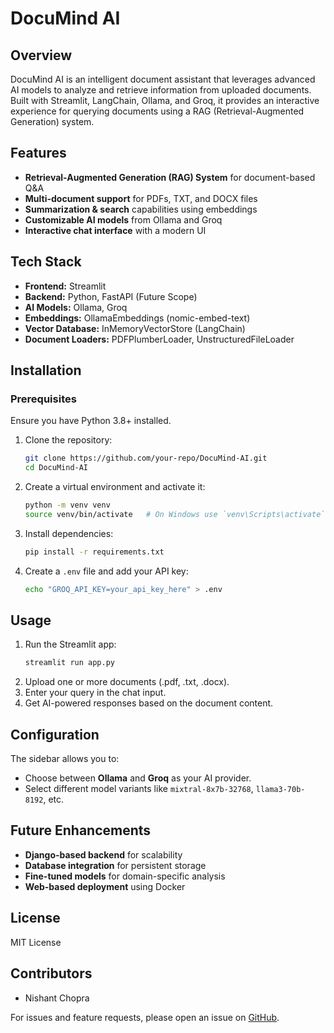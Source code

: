 # DocuMind AI

## Overview
DocuMind AI is an intelligent document assistant that leverages advanced AI models to analyze and retrieve information from uploaded documents. Built with Streamlit, LangChain, Ollama, and Groq, it provides an interactive experience for querying documents using a RAG (Retrieval-Augmented Generation) system.

## Features
- **Retrieval-Augmented Generation (RAG) System** for document-based Q&A
- **Multi-document support** for PDFs, TXT, and DOCX files
- **Summarization & search** capabilities using embeddings
- **Customizable AI models** from Ollama and Groq
- **Interactive chat interface** with a modern UI

## Tech Stack
- **Frontend:** Streamlit
- **Backend:** Python, FastAPI (Future Scope)
- **AI Models:** Ollama, Groq
- **Embeddings:** OllamaEmbeddings (nomic-embed-text)
- **Vector Database:** InMemoryVectorStore (LangChain)
- **Document Loaders:** PDFPlumberLoader, UnstructuredFileLoader

## Installation

### Prerequisites
Ensure you have Python 3.8+ installed.

1. Clone the repository:
   ```bash
   git clone https://github.com/your-repo/DocuMind-AI.git
   cd DocuMind-AI
   ```

2. Create a virtual environment and activate it:
   ```bash
   python -m venv venv
   source venv/bin/activate   # On Windows use `venv\Scripts\activate`
   ```

3. Install dependencies:
   ```bash
   pip install -r requirements.txt
   ```

4. Create a `.env` file and add your API key:
   ```bash
   echo "GROQ_API_KEY=your_api_key_here" > .env
   ```

## Usage

1. Run the Streamlit app:
   ```bash
   streamlit run app.py
   ```
2. Upload one or more documents (.pdf, .txt, .docx).
3. Enter your query in the chat input.
4. Get AI-powered responses based on the document content.

## Configuration
The sidebar allows you to:
- Choose between **Ollama** and **Groq** as your AI provider.
- Select different model variants like `mixtral-8x7b-32768`, `llama3-70b-8192`, etc.

## Future Enhancements
- **Django-based backend** for scalability
- **Database integration** for persistent storage
- **Fine-tuned models** for domain-specific analysis
- **Web-based deployment** using Docker

## License
MIT License

## Contributors
- Nishant Chopra

For issues and feature requests, please open an issue on [GitHub](https://github.com/your-repo/DocuMind-AI/issues).

